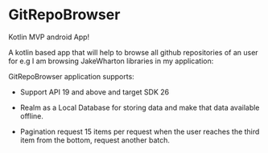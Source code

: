 # GitRepoBrowser

Kotlin MVP android App!


A kotlin based app that will help to browse all github repositories of an user for e.g I am browsing JakeWharton libraries in my application:

GitRepoBrowser application supports:

- Support API 19 and above and target SDK 26

- Realm as a Local Database for storing data and make that data available offline.

- Pagination request 15 items per request when the user reaches the third item from the bottom, request another batch.



